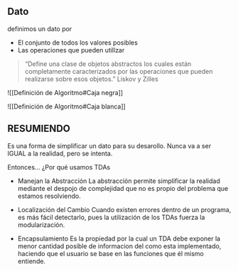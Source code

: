 ## Dato
definimos un dato por
- El conjunto de todos los valores posibles
- Las operaciones que pueden utillzar

>“Define una clase de objetos abstractos los cuales están completamente caracterizados por las operaciones que pueden realizarse sobre esos objetos.”
>Liskov y Zilles

![[Definición de Algoritmo#Caja negra]]

![[Definición de Algoritmo#Caja blanca]]
 

## RESUMIENDO
Es una forma de simplificar un dato para su desarollo.  Nunca va a ser IGUAL a la realidad, pero se intenta.

Entonces… ¿Por qué usamos TDAs
- Manejan la Abstracción 
La abstracción permite simplificar la realidad mediante el despojo de complejidad que no es propio del problema que estamos resolviendo.


- Localización del Cambio 
Cuando existen errores dentro de un programa, es más fácil detectarlo, pues la utilización de los TDAs fuerza la modularización. 


- Encapsulamiento 
Es la propiedad por la cual un TDA debe exponer la menor cantidad posible de informacion del como esta implementado, haciendo que el usuario se base en las funciones que él mismo entiende.